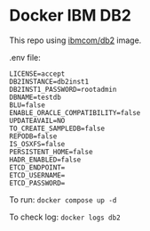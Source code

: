 # Docker IBM DB2

This repo using [ibmcom/db2](https://hub.docker.com/r/ibmcom/db2/) image.

.env file:
```env
LICENSE=accept
DB2INSTANCE=db2inst1
DB2INST1_PASSWORD=rootadmin
DBNAME=testdb
BLU=false
ENABLE_ORACLE_COMPATIBILITY=false
UPDATEAVAIL=NO
TO_CREATE_SAMPLEDB=false
REPODB=false
IS_OSXFS=false
PERSISTENT_HOME=false
HADR_ENABLED=false
ETCD_ENDPOINT=
ETCD_USERNAME=
ETCD_PASSWORD=
```

To run: `docker compose up -d`

To check log: `docker logs db2`

